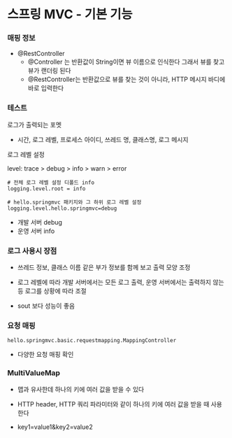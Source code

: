 # 스프링 MVC - 기본 기능

### 매핑 정보 

- @RestController
  - @Controller 는 반환값이 String이면 뷰 이름으로 인식한다 그래서 뷰를 찾고 뷰가 랜더링 된다 
  - @RestController는 반환값으로 뷰를 찾는 것이 아니라, HTTP 메시지 바디에 바로 입력한다 

### 테스트 

로그가 출력되는 포멧 

- 시간, 로그 레벨, 프로세스 아이디, 쓰레드 명, 클래스명, 로그 메시지

로그 레벨 설정 

level: trace > debug > info > warn > error

```
# 전체 로그 레벨 설정 디폴드 info
logging.level.root = info

# hello.springmvc 패키지와 그 하위 로그 레벨 설정
logging.level.hello.springmvc=debug
```

- 개발 서버 debug
- 운영 서버 info



### 로그 사용시 장점

- 쓰레드 정보, 클래스 이름 같은 부가 정보를 함께 보고 출력 모양 조정

- 로그 레벨에 따라 개발 서버에서는 모든 로그 출력, 운영 서버에서는 출력하지 않는 등 로그를 상황에 따라 조절 

- sout 보다 성능이 좋음 

  

### 요청 매핑

```
hello.springmvc.basic.requestmapping.MappingController
```

- 다양한 요청 매핑 확인 

  

### MultiValueMap

- 맵과 유사한데 하나의 키에 여러 값을 받을 수 있다 

- HTTP header, HTTP 쿼리 파라미터와 같이 하나의 키에 여러 값을 받을 때 사용한다 

- key1=value1&key2=value2

  